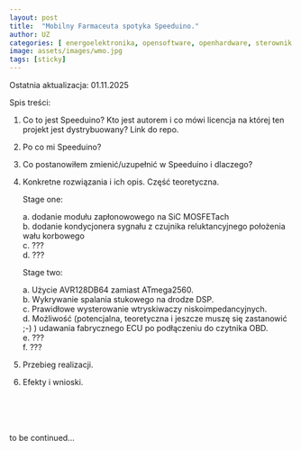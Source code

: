 ```yaml
---
layout: post
title:  "Mobilny Farmaceuta spotyka Speeduino."
author: UZ
categories: [ energoelektronika, opensoftware, openhardware, sterownik silnika spalinowego, tuning, kogeneracja, agregat prądotwórczy, sport motorowy ]
image: assets/images/wmo.jpg
tags: [sticky]
---
```

Ostatnia aktualizacja: 01.11.2025

Spis treści:

1. Co to jest Speeduino? Kto jest autorem i co mówi licencja na której ten projekt jest dystrybuowany? Link do repo.
2. Po co mi Speeduino?
3. Co postanowiłem zmienić/uzupełnić w Speeduino i dlaczego?
4. Konkretne rozwiązania i ich opis. Część teoretyczna.
   
   Stage one:

   a. dodanie modułu zapłonowowego na SiC MOSFETach </br>
   b. dodanie kondycjonera sygnału z czujnika reluktancyjnego położenia wału korbowego </br>
   c. ??? </br>
   d. ??? </br>

   Stage two:

   a. Użycie AVR128DB64 zamiast ATmega2560. </br>
   b. Wykrywanie spalania stukowego na drodze DSP. </br>
   c. Prawidłowe wysterowanie wtryskiwaczy niskoimpedancyjnych. </br>
   d. Możliwość (potencjalna, teoretyczna i jeszcze muszę się zastanowić ;-) ) udawania fabrycznego ECU po podłączeniu do czytnika OBD. </br>
   e. ??? </br>
   f. ??? </br>
   
6. Przebieg realizacji.
7. Efekty i wnioski.
   


<!--
![walking]({{ site.baseurl }}/assets/images/sssm.png)
-->
</br></br></br></br>
to be continued...


